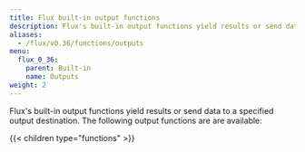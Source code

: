 ```yaml
---
title: Flux built-in output functions
description: Flux's built-in output functions yield results or send data to a specified output destination.
aliases:
  - /flux/v0.36/functions/outputs
menu:
  flux_0_36:
    parent: Built-in
    name: Outputs
weight: 2
---
```


Flux's built-in output functions yield results or send data to a specified output destination.
The following output functions are are available:

{{< children type="functions" >}}
